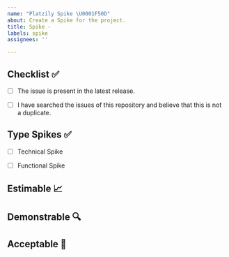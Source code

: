 ```yaml
---
name: "Platzily Spike \U0001F50D"
about: Create a Spike for the project.
title: Spike -
labels: spike
assignees: ''

---
```


<!-- Provide a general summary of the issue in the Title above -->

##  Checklist ✅

<!--
Thank you very much for contributing to the project by creating an issue!
To avoid duplicate issues we ask you to check off the following list.
-->

<!-- Checked checkbox should look like this: [x] -->

- [ ] The issue is present in the latest release.

- [ ] I have searched the issues of this repository and believe that this is not a duplicate.

##  Type Spikes ✅

<!-- Checked checkbox should look like this: [x] -->

- [ ] Technical Spike

<!--The technical spike is used more often for evaluating the impact new technology has on the current implementation that the team needs to experiment with new technology to gain more confidence for the desired approach before committing new functionality to a timebox.-->

- [ ] Functional Spike

<!--A functional spike is used whenever there is significant uncertainty as to how a user might interact with the system. Functional spikes are often best evaluated through some level of prototyping, whether it be user interface mockups, wireframes, page flows, or whatever techniques are best suited to get feedback from the customer or stakeholders.-->

## Estimable 📈

<!--Like other stories, spikes are put in the backlog, estimable, and sized to fit in an iteration. Spike results are different from a story, as they generally produce information, rather than working code. A spike may result in a decision, a prototype, storyboard, proof of concept, or some other partial solution to help drive the final results.-->

## Demonstrable 🔍

<!--The output of a spike is demonstrable to the team. This brings visibility to the research and architectural efforts and also helps build collective ownership and shared responsibility for the key decisions that are being taken.-->

## Acceptable 🥇

<!--And like any other story, spikes are accepted by the product owner when the for the spike have been fulfilled.-->


<!-- Ref: https://www.visual-paradigm.com/scrum/what-is-scrum-spike/ -->
